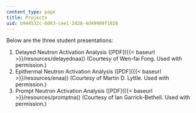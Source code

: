 ```yaml
---
content_type: page
title: Projects
uid: b944532c-0d63-cee1-2d28-4d49989f1828
---
```


Below are the three student presentations:

1.  Delayed Neutron Activation Analysis ([PDF]({{< baseurl >}}/resources/delayednaa)) (Courtesy of Wen-fai Fong. Used with permission.)
2.  Epithermal Neutron Activation Analysis ([PDF]({{< baseurl >}}/resources/enaa)) (Courtesy of Martin D. Lyttle. Used with permission.)
3.  Prompt Neutron Activation Analysis ([PDF]({{< baseurl >}}/resources/promptna)) (Courtesy of Ian Garrick-Bethell. Used with permission.)